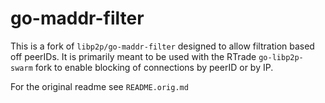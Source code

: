 # go-maddr-filter

This is a fork of `libp2p/go-maddr-filter` designed to allow filtration based off peerIDs. It is primarily meant to be used with the RTrade `go-libp2p-swarm` fork to enable blocking of connections by peerID or by IP.

For the original readme see `README.orig.md`